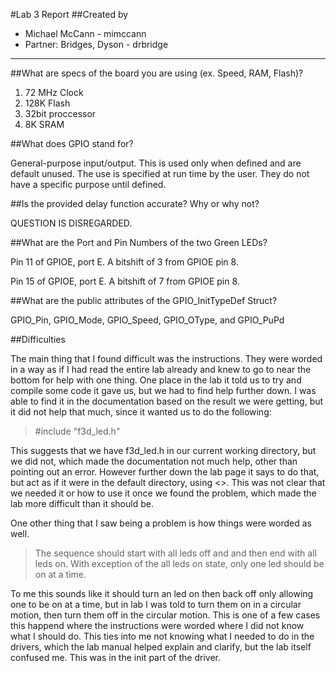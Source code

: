 #Lab 3 Report
##Created by
- Michael McCann - mimccann
- Partner: Bridges, Dyson - drbridge
---
##What are specs of the board you are using (ex. Speed, RAM, Flash)?
1. 72 MHz Clock
2. 128K Flash
3. 32bit proccessor
4. 8K SRAM

##What does GPIO stand for?

General-purpose input/output.  This is used only when defined and are default unused.  The use is specified at run time by the user.  They do not have a specific purpose until defined.  

##Is the provided delay function accurate? Why or why not?

QUESTION IS DISREGARDED.

##What are the Port and Pin Numbers of the two Green LEDs?

Pin 11 of GPIOE, port E. A bitshift of 3 from GPIOE pin 8.

Pin 15 of GPIOE, port E. A bitshift of 7 from GPIOE pin 8.

##What are the public attributes of the GPIO_InitTypeDef Struct?

GPIO_Pin, GPIO_Mode, GPIO_Speed, GPIO_OType, and GPIO_PuPd

##Difficulties

The main thing that I found difficult was the instructions.  They were worded in a way as if I had read the entire lab already and knew to go to near the bottom for help with one thing.  One place in the lab it told us to try and compile some code it gave us, but we had to find help further down.  I was able to find it in the documentation based on the result we were getting, but it did not help that much, since it wanted us to do the following: 

>\#include "f3d_led.h"

This suggests that we have f3d_led.h in our current working directory, but we did not, which made the documentation not much help, other than pointing out an error.  However further down the lab page it says to do that, but act as if it were in the default directory, using <>.  This was not clear that we needed it or how to use it once we found the problem, which made the lab more difficult than it should be.

One other thing that I saw being a problem is how things were worded as well.

> The sequence should start with all leds off and and then end with all leds on. With exception of the all leds on state, only one led should be on at a time.

To me this sounds like it should turn an led on then back off only allowing one to be on at a time, but in lab I was told to turn them on in a circular motion, then turn them off in the circular motion.  This is one of a few cases this happend where the instructions were worded where I did not know what I should do.  This ties into me not knowing what I needed to do in the drivers, which the lab manual helped explain and clarify, but the lab itself confused me.  This was in the init part of the driver.